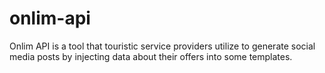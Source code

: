 # onlim-api
Onlim API is a tool that touristic service providers utilize to generate social media posts by injecting data about their offers into some templates.
